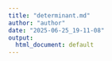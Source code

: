 ```yaml
---
title: "determinant.md"
author: "author"
date: "2025-06-25_19-11-08"
output:
  html_document: default
---
```


